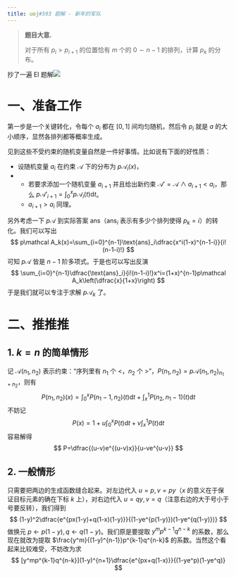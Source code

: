 ```yaml
---
title: uoj#593 题解 - 新年的军队
---
```


> **题目大意.**
>
> 对于所有 $p_i>p_{i+1}$ 的位置恰有 $m$ 个的 $0\sim n-1$ 的排列，计算 $p_k$ 的分布。

抄了一遍 EI 题解![](https://xyix.gitee.io/images/qq/kk.png)

# 一、准备工作

第一步是一个关键转化，令每个 $a_i$ 都在 $[0,1]$ 间均匀随机，然后令 $p_i$ 就是 $a$ 的大小顺序，显然各排列都等概率生成。

见到这些不受约束的随机变量自然是一件好事情。比如说有下面的好性质：

- 设随机变量 $a_i$ 在约束 $\mathcal A$ 下的分布为 $p\mathcal A_i(x)$，
- - 若要求添加一个随机变量 $a_{i+1}$ 并且给出新约束 $\mathcal A'=\mathcal A\land a_{i+1}<a_i$，那么 $p\mathcal A'_{i+1}=\int_0^xp\mathcal A_i(t)\text{d}t$。
  - $a_{i+1}>a_i$ 同理。

另外考虑一下 $p\mathcal A$ 到实际答案 $\text{ans}$（$\text{ans}_i$ 表示有多少个排列使得 $p_k=i$）的转化。我们可以写出
$$
p\mathcal A_k(x)=\sum_{i=0}^{n-1}\text{ans}_i\dfrac{x^i(1-x)^{n-1-i}}{i!(n-1-i)!}
$$
可知 $p\mathcal A$ 皆是 $n-1$ 阶多项式。于是也可以写出反演
$$
\sum_{i=0}^{n-1}\dfrac{\text{ans}_i}{i!(n-1-i)!}x^i=(1+x)^{n-1}p\mathcal A_k\left(\dfrac{x}{1+x}\right)
$$
于是我们就可以专注于求解 $p\mathcal A_k$ 了。

# 二、推推推

## 1. $k=n$ 的简单情形

记 $\mathcal A(n_1,n_2)$ 表示约束：“序列里有 $n_1$ 个 $<$，$n_2$ 个 $>$”，$P(n_1,n_2)=p\mathcal A(n_1,n_2)_{n_1+n_2}$，则有
$$
P(n_1,n_2)(x)=\int_0^{x}P(n_1-1,n_2)(t)\text{d}t+\int_{x}^1P(n_2,n_1-1)(t)\text{d}t
$$
不妨记
$$
P(x)=1+u\int_0^xP(t)\text{d}t+v\int_x^1P(t)\text{d}t
$$
容易解得
$$
P=\dfrac{(u-v)e^{(u-v)x}}{u-ve^{u-v}}
$$

## 2. 一般情形

只需要把两边的生成函数缝合起来。对左边代入 $u=p,v=py$（$x$ 的意义在于保证目标元素的确在下标 $k$ 上），对右边代入 $u=qy,v=q$（注意右边的大于号小于号要反转），我们得到
$$
(1-y)^2\dfrac{e^{px(1-y)+q(1-x)(1-y)}}{(1-ye^{p(1-y)})(1-ye^{q(1-y)})}
$$
做换元 $p\leftarrow p(1-y),q\leftarrow q(1-y)$。我们原是要提取 $y^mp^{k-1}q^{n-k}$ 的系数，那么现在就改为提取 $\frac{y^m}{(1-y)^{n-1}}p^{k-1}q^{n-k}$ 的系数。当然这个看起来比较难受，不妨改为求
$$
[y^mp^{k-1}q^{n-k}](1-y)^{n+1}\dfrac{e^{px+q(1-x)}}{(1-ye^p)(1-ye^q)}
$$

